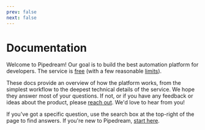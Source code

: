 ```yaml
---
prev: false
next: false
---
```


# Documentation

Welcome to Pipedream! Our goal is to build the best automation platform for developers. The service is [free](/pricing/) (with a few reasonable [limits](/limits/)).

These docs provide an overview of how the platform works, from the simplest workflow to the deepest technical details of the service. We hope they answer most of your questions. If not, or if you have any feedback or ideas about the product, please [reach out](/support/). We'd love to hear from you!

If you've got a specific question, use the search box at the top-right of the page to find answers. If you're new to Pipedream, [start here](/what-is-pipedream/).
